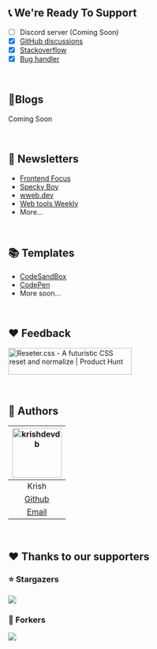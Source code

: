 ## 📞 We're Ready To Support

- [ ] Discord server (Coming Soon)
- [x] [GitHub discussions](https://github.com/krishdevdb/reseter.css/discussions)
- [x] [Stackoverflow](https://stackoverflow.com/questions/ask?tags=resetercss%20css%20webdev)
- [x] [Bug handler](https://github.com/krishdevdb/reseter.css/issues)

<br>

## 📖Blogs

Coming Soon

<br>

## 📰 Newsletters
- [Frontend Focus](https://frontendfoc.us/issues/485)
- [Specky Boy](https://speckyboy.com/weekly-news-for-designers-589/)
- [wweb.dev](https://wweb.dev/weekly/63/)
- [Web tools Weekly](https://mailchi.mp/webtoolsweekly/web-tools-406)
- More...

<br>

## 📚 Templates

- [CodeSandBox](https://codesandbox.io/s/resetercss-26kzw)
- [CodePen](https://codepen.io/krishdevdb/pen/XWppdvK)
- More soon...

<br>

## ♥ Feedback

<a href="https://www.producthunt.com/posts/reseter-css?utm_source=badge-review&utm_medium=badge&utm_souce=badge-reseter-css#discussion-body" target="_blank"><img src="https://api.producthunt.com/widgets/embed-image/v1/review.svg?post_id=285799&theme=light" alt="Reseter.css - A futuristic CSS reset and normalize | Product Hunt" width="250" height="54" /></a>

<br>

## 🧑 Authors

| <img src="https://avatars.githubusercontent.com/u/76587897?s=500" alt="krishdevdb" width="100" /> |
| :----------------------------------------------------------: |
|                            Krish                             |
|           [Github](https://github.com/krishdevdb)            |
|             [Email](mailto:krishdevdb@gmail.com)             |

<br>

## ❤ Thanks to our supporters

### ⭐ Stargazers

<a href="https://github.com/krishdevdb/reseter.css/stargazers">
<img src="https://reporoster.com/stars/krishdevdb/reseter.css"></a>

<br>

### 🍴 Forkers

<a href="https://github.com/krishdevdb/reseter.css/fork">
<img src="https://reporoster.com/forks/krishdevdb/reseter.css"></a>

<br>
